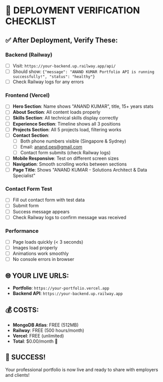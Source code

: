 # 🎯 DEPLOYMENT VERIFICATION CHECKLIST

## ✅ After Deployment, Verify These:

### **Backend (Railway)**
- [ ] Visit: `https://your-backend.up.railway.app/api/`
- [ ] Should show: `{"message": "ANAND KUMAR Portfolio API is running successfully!", "status": "healthy"}`
- [ ] Check Railway logs for any errors

### **Frontend (Vercel)**  
- [ ] **Hero Section**: Name shows "ANAND KUMAR", title, 15+ years stats
- [ ] **About Section**: All content loads properly
- [ ] **Skills Section**: All technical skills display correctly
- [ ] **Experience Section**: Timeline shows all 3 positions
- [ ] **Projects Section**: All 5 projects load, filtering works
- [ ] **Contact Section**: 
  - [ ] Both phone numbers visible (Singapore & Sydney)
  - [ ] Email: anand.pes@gmail.com
  - [ ] Contact form submits (check Railway logs)
- [ ] **Mobile Responsive**: Test on different screen sizes
- [ ] **Navigation**: Smooth scrolling works between sections
- [ ] **Page Title**: Shows "ANAND KUMAR - Solutions Architect & Data Specialist"

### **Contact Form Test**
- [ ] Fill out contact form with test data
- [ ] Submit form
- [ ] Success message appears
- [ ] Check Railway logs to confirm message was received

### **Performance**
- [ ] Page loads quickly (< 3 seconds)
- [ ] Images load properly
- [ ] Animations work smoothly
- [ ] No console errors in browser

## 🌐 **YOUR LIVE URLS:**
- **Portfolio**: `https://your-portfolio.vercel.app`
- **Backend API**: `https://your-backend.up.railway.app`

## 💰 **COSTS:**
- **MongoDB Atlas**: FREE (512MB)
- **Railway**: FREE (500 hours/month) 
- **Vercel**: FREE (unlimited)
- **Total**: $0.00/month 🎉

## 🎯 **SUCCESS!**
Your professional portfolio is now live and ready to share with employers and clients!